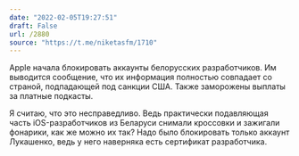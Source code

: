 ```yaml
---
date: "2022-02-05T19:27:51"
draft: False
url: /2880
source: "https://t.me/niketasfm/1710"
---
```


Apple начала блокировать аккаунты белорусских разработчиков. Им выводится сообщение, что их информация полностью совпадает со страной, подпадающей под санкции США. Также заморожены выплаты за платные подкасты.

Я считаю, что это несправедливо. Ведь практически подавляющая часть iOS-разработчиков из Беларуси снимали кроссовки и зажигали фонарики, как же можно их так? Надо было блокировать только аккаунт Лукашенко, ведь у него наверняка есть сертификат разработчика.
